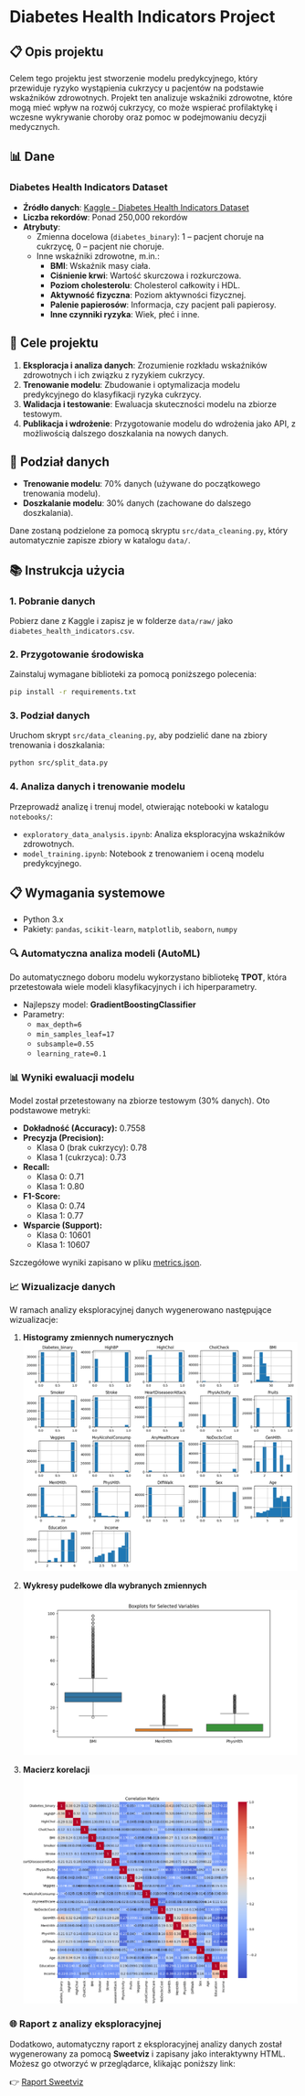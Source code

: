 # Diabetes Health Indicators Project

## 📋 Opis projektu
Celem tego projektu jest stworzenie modelu predykcyjnego, który przewiduje ryzyko wystąpienia cukrzycy u pacjentów na podstawie wskaźników zdrowotnych. Projekt ten analizuje wskaźniki zdrowotne, które mogą mieć wpływ na rozwój cukrzycy, co może wspierać profilaktykę i wczesne wykrywanie choroby oraz pomoc w podejmowaniu decyzji medycznych.

## 📊 Dane
### Diabetes Health Indicators Dataset
- **Źródło danych**: [Kaggle - Diabetes Health Indicators Dataset](https://www.kaggle.com/datasets/alexteboul/diabetes-health-indicators-dataset)
- **Liczba rekordów**: Ponad 250,000 rekordów
- **Atrybuty**:
  - Zmienna docelowa (`diabetes_binary`): 1 – pacjent choruje na cukrzycę, 0 – pacjent nie choruje.
  - Inne wskaźniki zdrowotne, m.in.:
    - **BMI**: Wskaźnik masy ciała.
    - **Ciśnienie krwi**: Wartość skurczowa i rozkurczowa.
    - **Poziom cholesterolu**: Cholesterol całkowity i HDL.
    - **Aktywność fizyczna**: Poziom aktywności fizycznej.
    - **Palenie papierosów**: Informacja, czy pacjent pali papierosy.
    - **Inne czynniki ryzyka**: Wiek, płeć i inne.

## 🎯 Cele projektu
1. **Eksploracja i analiza danych**: Zrozumienie rozkładu wskaźników zdrowotnych i ich związku z ryzykiem cukrzycy.
2. **Trenowanie modelu**: Zbudowanie i optymalizacja modelu predykcyjnego do klasyfikacji ryzyka cukrzycy.
3. **Walidacja i testowanie**: Ewaluacja skuteczności modelu na zbiorze testowym.
4. **Publikacja i wdrożenie**: Przygotowanie modelu do wdrożenia jako API, z możliwością dalszego doszkalania na nowych danych.

## 📐 Podział danych
- **Trenowanie modelu**: 70% danych (używane do początkowego trenowania modelu).
- **Doszkalanie modelu**: 30% danych (zachowane do dalszego doszkalania).
  
Dane zostaną podzielone za pomocą skryptu `src/data_cleaning.py`, który automatycznie zapisze zbiory w katalogu `data/`.

## 📚 Instrukcja użycia

### 1. Pobranie danych
Pobierz dane z Kaggle i zapisz je w folderze `data/raw/` jako `diabetes_health_indicators.csv`.

### 2. Przygotowanie środowiska
Zainstaluj wymagane biblioteki za pomocą poniższego polecenia:
```bash
pip install -r requirements.txt
```

### 3. Podział danych
Uruchom skrypt `src/data_cleaning.py`, aby podzielić dane na zbiory trenowania i doszkalania:
```bash
python src/split_data.py
```

### 4. Analiza danych i trenowanie modelu
Przeprowadź analizę i trenuj model, otwierając notebooki w katalogu `notebooks/`:
- `exploratory_data_analysis.ipynb`: Analiza eksploracyjna wskaźników zdrowotnych.
- `model_training.ipynb`: Notebook z trenowaniem i oceną modelu predykcyjnego.

## 📋 Wymagania systemowe
- Python 3.x
- Pakiety: `pandas`, `scikit-learn`, `matplotlib`, `seaborn`, `numpy`


### 🔍 Automatyczna analiza modeli (AutoML)

Do automatycznego doboru modelu wykorzystano bibliotekę **TPOT**, która przetestowała wiele modeli klasyfikacyjnych i ich hiperparametry.

- Najlepszy model: **GradientBoostingClassifier**
- Parametry: 
  - `max_depth=6`
  - `min_samples_leaf=17`
  - `subsample=0.55`
  - `learning_rate=0.1`

### 📊 Wyniki ewaluacji modelu

Model został przetestowany na zbiorze testowym (30% danych). Oto podstawowe metryki:

- **Dokładność (Accuracy):** 0.7558
- **Precyzja (Precision):**
  - Klasa 0 (brak cukrzycy): 0.78
  - Klasa 1 (cukrzyca): 0.73
- **Recall:**
  - Klasa 0: 0.71
  - Klasa 1: 0.80
- **F1-Score:**
  - Klasa 0: 0.74
  - Klasa 1: 0.77
- **Wsparcie (Support):**
  - Klasa 0: 10601
  - Klasa 1: 10607

Szczegółowe wyniki zapisano w pliku [metrics.json](reports/metrics.json).

### 📈 Wizualizacje danych

W ramach analizy eksploracyjnej danych wygenerowano następujące wizualizacje:

1. **Histogramy zmiennych numerycznych**  
   ![Histogramy](reports/histograms.png)

2. **Wykresy pudełkowe dla wybranych zmiennych**  
   ![Boxplots](reports/boxplots.png)

3. **Macierz korelacji**  
   ![Correlation Matrix](reports/correlation_matrix.png)

### 🌐 Raport z analizy eksploracyjnej
Dodatkowo, automatyczny raport z eksploracyjnej analizy danych został wygenerowany za pomocą **Sweetviz** i zapisany jako interaktywny HTML. Możesz go otworzyć w przeglądarce, klikając poniższy link:

👉 [Raport Sweetviz](reports/sweetviz_report.html)
